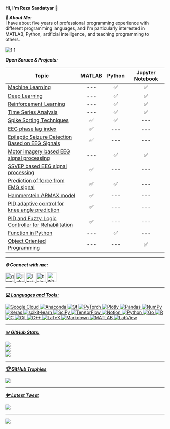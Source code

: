 **Hi, I'm Reza Saadatyar** 👋<br/>

***💫 About Me:***<br/>
I have about five years of professional programming experience with different programming languages, and I'm particularly interested in MATLAB, Python, artificial intelligence, and teaching programming to others.<br/>  
![1 1](https://user-images.githubusercontent.com/96347878/225349965-8fb5b2a8-99d6-41f7-9b15-c3b65a0a05e1.gif)

***Open Soruce & Projects:***<br/>

|Topic|MATLAB|Python|Jupyter Notebook|
|--|:--:|:--:|:--:|
|[Machine Learning](https://github.com/RezaSaadatyar/Machine-Learning-in-Python)|---|✅|✅|
|[Deep Learning](https://github.com/RezaSaadatyar/Deep-Learning-in-python)|---|✅|✅|
|[Reinforcement Learning](https://github.com/RezaSaadatyar/Reinforcement-Learning)|---|✅|✅|
|[Time Series Analysis](https://github.com/RezaSaadatyar/Time-Series-Analysis-in-Python)|---|✅|✅|
|[Spike Sorting Techniques](https://github.com/RezaSaadatyar/Spike-Sorting-Techniques)|✅|✅|---|
|[EEG phase lag index](https://github.com/RezaSaadatyar/EEG-phase-lag-index)|✅|---|---|
|[Epileptic Seizure Detection Based on EEG Signals](https://github.com/RezaSaadatyar/Epileptic-Seizure-Detection-Based-on-EEG-Signals)|✅|---|---|
|[Motor imagery based EEG signal processing](https://github.com/RezaSaadatyar/Motor-imagery-based-EEG-signal-processing)|---|✅|✅|
|[SSVEP based EEG signal processing](https://github.com/RezaSaadatyar/SSVEP-based-EEG-signal-processing)|✅|---|---|
|[Prediction of force from EMG signal](https://github.com/RezaSaadatyar/Prediction-of-force-from-EMG-signal)|✅|✅|---|
|[Hammerstein ARMAX model](https://github.com/RezaSaadatyar/Hammerstein-ARMAX-model)|✅|---|---|
|[PID adaptive control for knee angle prediction](https://github.com/RezaSaadatyar/PID-adaptive-control-for-knee-angle-prediction)|✅|---|---|
|[PID and Fuzzy Logic Controller for Rehabilitation](https://github.com/RezaSaadatyar/PID-and-Fuzzy-Logic-Controller-for-Rehabilitation)|✅|---|---|
|[Function in Python](https://github.com/RezaSaadatyar/Function-in-Python)|---|✅|---|
|[Object Oriented Programming](https://github.com/RezaSaadatyar/Object-Oriented-Programming)|---|---|✅|

---
***🌐 Connect with me:***<br/>
<div align="left">
  <a href="mailto:Reza.Saadatyar92@gmail.com?">
    <img src="https://raw.githubusercontent.com/maurodesouza/profile-readme-generator/master/src/assets/icons/social/gmail/default.svg" width="29" height="28" alt="gmail logo"  />
  </a>
  <a href="https://www.linkedin.com/in/rezasaadatyar/" target="_blank">
    <img src="https://raw.githubusercontent.com/maurodesouza/profile-readme-generator/master/src/assets/icons/social/linkedin/default.svg" width="29" height="28" alt="linkedin logo"  />
  </a>
  <a href="https://instagram.com/reza_saadatyar69?igshid=ZDdkNTZiNTM=" target="_blank">
    <img src="https://raw.githubusercontent.com/maurodesouza/profile-readme-generator/master/src/assets/icons/social/instagram/default.svg" width="29" height="28" alt="instagram logo"  />
  </a>
  <a href="https://t.me/Reza_Saadatyar" target="_blank">
    <img src="https://raw.githubusercontent.com/maurodesouza/profile-readme-generator/master/src/assets/icons/social/telegram/default.svg" width="29" height="28" alt="telegram logo"  />
  </a> 
  <a href="https://wa.me/qr/O5FAIV6YA3CQP1" target="_blank">
  <img src="https://raw.githubusercontent.com/maurodesouza/profile-readme-generator/master/src/assets/icons/social/whatsapp/default.svg" width="29" height="30" alt="whatsapp logo"  />
</div>

---
***💻 Languages and Tools:***<br/>

![Google Cloud](https://img.shields.io/badge/Google%20Cloud-%234285F4.svg?style=plastic&logo=google-cloud&logoColor=white) ![Anaconda](https://img.shields.io/badge/Anaconda-%2344A833.svg?style=plastic&logo=anaconda&logoColor=white) ![Qt](https://img.shields.io/badge/Qt-%23217346.svg?style=plastic&logo=Qt&logoColor=white) ![PyTorch](https://img.shields.io/badge/PyTorch-%23EE4C2C.svg?style=plastic&logo=PyTorch&logoColor=white) ![Plotly](https://img.shields.io/badge/Plotly-%233F4F75.svg?style=plastic&logo=plotly&logoColor=white) ![Pandas](https://img.shields.io/badge/pandas-%23150458.svg?style=plastic&logo=pandas&logoColor=white) ![NumPy](https://img.shields.io/badge/numpy-%23013243.svg?style=plastic&logo=numpy&logoColor=white) ![Keras](https://img.shields.io/badge/Keras-%23D00000.svg?style=plastic&logo=Keras&logoColor=white) ![scikit-learn](https://img.shields.io/badge/scikit--learn-%23F7931E.svg?style=plastic&logo=scikit-learn&logoColor=white) ![SciPy](https://img.shields.io/badge/SciPy-%230C55A5.svg?style=plastic&logo=scipy&logoColor=%white) ![TensorFlow](https://img.shields.io/badge/TensorFlow-%23FF6F00.svg?style=plastic&logo=TensorFlow&logoColor=white) ![Notion](https://img.shields.io/badge/Notion-%23000000.svg?style=plastic&logo=notion&logoColor=white) ![Python](https://img.shields.io/badge/python-3670A0?style=plastic&logo=python&logoColor=ffdd54) ![Go](https://img.shields.io/badge/go-%2300ADD8.svg?style=plastic&logo=go&logoColor=white) ![R](https://img.shields.io/badge/r-%23276DC3.svg?style=plastic&logo=r&logoColor=white) ![C](https://img.shields.io/badge/c-%2300599C.svg?style=plastic&logo=c&logoColor=white) ![Git](https://img.shields.io/badge/Git-%21914E18.svg?style=plastic&logo=G%2B%2B&logoColor=white) ![C++](https://img.shields.io/badge/c++-%2300599C.svg?style=plastic&logo=c%2B%2B&logoColor=white) ![LaTeX](https://img.shields.io/badge/latex-%23008080.svg?style=plastic&logo=latex&logoColor=white) ![Markdown](https://img.shields.io/badge/markdown-%23000000.svg?style=plastic&logo=markdown&logoColor=white) ![MATLAB](https://img.shields.io/badge/MATLAB-%2300525C.svg?style=plastic&logo=M%2B%2B&logoColor=white) ![LabView](https://img.shields.io/badge/LabView-%2311525T.svg?style=plastic&logo=L%2B%2B&logoColor=white)

---
***📊 GitHub Stats:***<br/>

![](https://github-readme-stats.vercel.app/api?username=RezaSaadatyar&theme=yeblu&hide_border=false&include_all_commits=false&count_private=false)<br/> ![](https://github-readme-streak-stats.herokuapp.com/?user=RezaSaadatyar&theme=yeblu&hide_border=false)<br/> ![](https://github-readme-stats.vercel.app/api/top-langs/?username=RezaSaadatyar&theme=yeblu&hide_border=false&include_all_commits=false&count_private=false&layout=compact)

---
***🏆 GitHub Trophies***<br/>

![](https://github-profile-trophy.vercel.app/?username=RezaSaadatyar&theme=radical&no-frame=false&no-bg=false&margin-w=4)

---
***🐦 Latest Tweet***<br/>

[![](https://gtce.itsvg.in/api?username=https://twitter.com/home?lang=en)](https://github.com/VishwaGauravIn/github-twitter-card-embed)

---
[![](https://visitcount.itsvg.in/api?id=RezaSaadatyar&icon=0&color=3)](https://visitcount.itsvg.in)
 
<!-- Proudly created with GPRM ( https://gprm.itsvg.in ) -->
